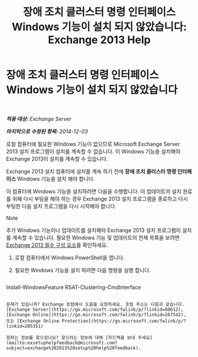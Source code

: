 ﻿---
title: '장애 조치 클러스터 명령 인터페이스 Windows 기능이 설치 되지 않았습니다: Exchange 2013 Help'
TOCTitle: 장애 조치 클러스터 명령 인터페이스 Windows 기능이 설치 되지 않았습니다
ms:assetid: 0d839514-5ab7-497d-8945-41392b4c3980
ms:mtpsurl: https://technet.microsoft.com/ko-kr/library/ms.exch.setupreadiness.rsatclusteringcmdinterfaceinstalled(v=EXCHG.150)
ms:contentKeyID: 51407665
ms.date: 05/22/2018
mtps_version: v=EXCHG.150
ms.translationtype: MT
---

# 장애 조치 클러스터 명령 인터페이스 Windows 기능이 설치 되지 않았습니다

 

_**적용 대상:** Exchange Server_

_**마지막으로 수정된 항목:** 2014-12-03_

로컬 컴퓨터에 필요한 Windows 기능이 없으므로 Microsoft Exchange Server 2013 설치 프로그램이 설치를 계속할 수 없습니다. 이 Windows 기능을 설치해야 Exchange 2013이 설치를 계속할 수 있습니다.

Exchange 2013 설치 컴퓨터에 설치를 계속 하기 전에 **장애 조치 클러스터 명령 인터페이스** Windows 기능을 설치 해야 합니다.

이 컴퓨터에 Windows 기능을 설치하려면 다음을 수행합니다. 이 업데이트의 설치 완료를 위해 다시 부팅을 해야 하는 경우 Exchange 2013 설치 프로그램을 종료하고 다시 부팅한 다음 설치 프로그램을 다시 시작해야 합니다.


> [!NOTE]
> 추가 Windows 기능이나 업데이트를 설치해야 Exchange 2013 설치 프로그램이 설치를 계속할 수 있습니다. 필요한 Windows 기능 및 업데이트의 전체 목록을 보려면 <A href="exchange-2013-prerequisites-exchange-2013-help.md">Exchange 2013 필수 구성 요소</A>를 확인하세요.



1.  로컬 컴퓨터에서 Windows PowerShell을 엽니다.

2.  필요한 Windows 기능을 설치 하려면 다음 명령을 실행 합니다.
    
    ```powershell
Install-WindowsFeature RSAT-Clustering-CmdInterface
```

문제가 있습니까? Exchange 포럼에서 도움을 요청하세요. 포럼 주소는 다음과 같습니다. [Exchange Server](https://go.microsoft.com/fwlink/p/?linkid=60612), [Exchange Online](https://go.microsoft.com/fwlink/p/?linkid=267542), 또는 [Exchange Online Protection](https://go.microsoft.com/fwlink/p/?linkid=285351)

원하는 정보를 찾으셨나요? 찾으려는 정보에 대해 [피드백을 보내 주세요](mailto:exsetuphelpfeedback@microsoft.com?subject=exchange%202013%20setup%20help%20feedback).

